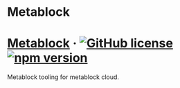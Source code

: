 # Metablock

# [Metablock](https://Metablock.io/) &middot; [![GitHub license](https://img.shields.io/badge/license-IOC-blue.svg)](https://github.com/quantmind/metablock-js/blob/master/LICENSE) [![npm version](https://img.shields.io/npm/v/@metablock/core.svg?style=flat)](https://www.npmjs.com/package/@metablock/core.svg)

Metablock tooling for metablock cloud.
